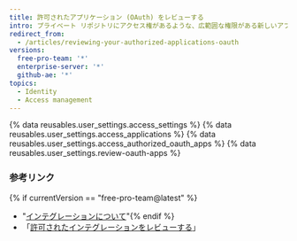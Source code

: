 ```yaml
---
title: 許可されたアプリケーション (OAuth) をレビューする
intro: プライベート リポジトリにアクセス権があるような、広範囲な権限がある新しいアプリケーションが許可されていないことを検証するために、許可されたお使いのアプリケーションをレビューしてください。
redirect_from:
  - /articles/reviewing-your-authorized-applications-oauth
versions:
  free-pro-team: '*'
  enterprise-server: '*'
  github-ae: '*'
topics:
  - Identity
  - Access management
---
```


{% data reusables.user_settings.access_settings %}
{% data reusables.user_settings.access_applications %}
{% data reusables.user_settings.access_authorized_oauth_apps %}
{% data reusables.user_settings.review-oauth-apps %}

### 参考リンク
{% if currentVersion == "free-pro-team@latest" %}
- "[インテグレーションについて](/articles/about-integrations)"{% endif %}
- 「[許可されたインテグレーションをレビューする](/articles/reviewing-your-authorized-integrations)」
